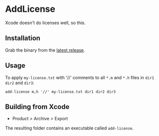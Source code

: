 # AddLicense

Xcode doesn't do licenses well, so this.

## Installation

Grab the binary from the [latest release](https://github.com/camelpunch/AddLicense/releases).

## Usage

To apply `my-license.txt` with '//' comments to all `*.m` and `*.h` files in
`dir1` `dir2` and `dir3`:

```
add-license m,h '//' my-license.txt dir1 dir2 dir3
```

## Building from Xcode

- Product > Archive > Export

The resulting folder contains an executable called `add-license`.
